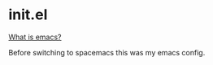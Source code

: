 # init.el
[What is emacs?](https://www.gnu.org/software/emacs/)

Before switching to spacemacs this was my emacs config.
